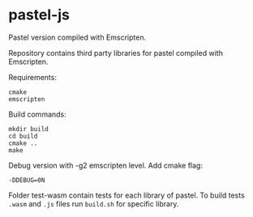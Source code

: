 # pastel-js

Pastel version compiled with Emscripten.

Repository contains third party libraries for pastel compiled with Emscripten.

Requirements:
```
cmake
emscripten
```

Build commands: 
```
mkdir build
cd build
cmake ..
make
```

Debug version with -g2 emscripten level. Add cmake flag:
```
-DDEBUG=0N
```

Folder test-wasm contain tests for each library of pastel.
To build tests ```.wasm``` and ```.js``` files run ```build.sh``` for specific library.
